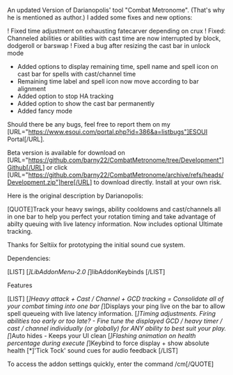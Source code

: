 An updated Version of Darianopolis' tool "Combat Metronome". (That's why he is mentioned as author.)
I added some fixes and new options:

!  Fixed time adjustment on exhausting fatecarver depending on crux
!  Fixed: Channeled abilities or abilities with cast time are now interrupted by block, dodgeroll or barswap
!  Fixed a bug after resizing the cast bar in unlock mode
+  Added options to display remaining time, spell name and spell icon on cast bar for spells with cast/channel time
+  Remaining time label and spell icon now move according to bar alignment
+  Added option to stop HA tracking
+  Added option to show the cast bar permanently
+  Added fancy mode

Should there be any bugs, feel free to report them on my [URL="https://www.esoui.com/portal.php?id=386&a=listbugs"]ESOUI Portal[/URL].

Beta version is available for download on [URL="https://github.com/barny22/CombatMetronome/tree/Development"]Github[/URL] or click [URL="https://github.com/barny22/CombatMetronome/archive/refs/heads/Development.zip"]here[/URL] to download directly. Install at your own risk.

Here is the original description by Darianopolis:

[QUOTE]Track your heavy swings, ability cooldowns and cast/channels all in one bar to help you perfect your rotation timing and take advantage of abilty queuing with live latency information.
Now includes optional Ultimate tracking.

Thanks for Seltiix for prototyping the initial sound cue system.

Dependencies:

[LIST]
[*]LibAddonMenu-2.0
[*]libAddonKeybinds
[/LIST]

Features

[LIST]
[*]Heavy attack + Cast / Channel + GCD tracking = Consolidate all of your combat timing into one bar
[*]Displays your ping live on the bar to allow spell queueing with live latency information.
[*]Timing adjustments. Firing abilities too early or too late? - Fine tune the displayed GCD / heavy timer / cast / channel individually (or globally) for ANY ability to best suit your play.
[*]Auto hides - Keeps your UI clean
[*]Flashing animation on health percentage during execute
[*]Keybind to force display + show absolute health
[*]'Tick Tock' sound cues for audio feedback
[/LIST]

To access the addon settings quickly, enter the command /cm[/QUOTE]